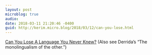```yaml
---
layout: post
microblog: true
audio: 
date: 2018-03-11 21:20:46 -0400
guid: http://kerim.micro.blog/2018/03/12/can-you-lose.html
---
```

[Can You Lose A Language You Never Knew?](http://www.npr.org/sections/codeswitch/2018/03/10/588306001/can-you-lose-a-language-you-never-knew) (Also see Derrida’s “The monolingualism of the other.”)
